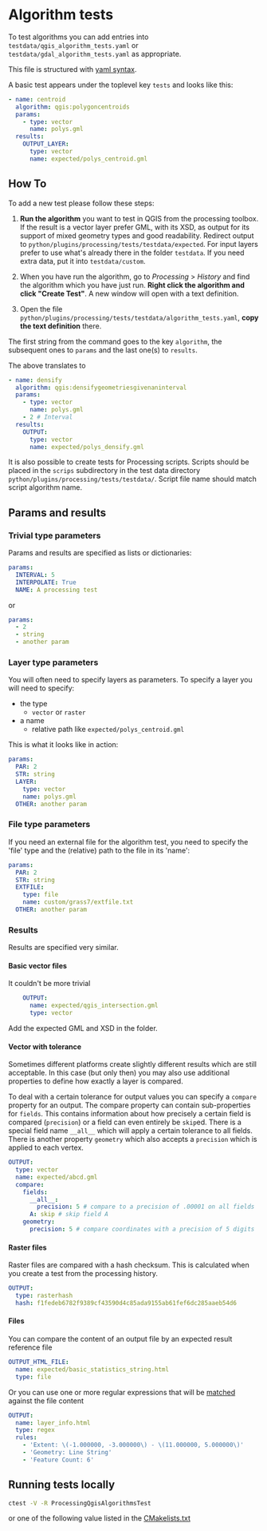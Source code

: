 Algorithm tests
===============

To test algorithms you can add entries into `testdata/qgis_algorithm_tests.yaml` or `testdata/gdal_algorithm_tests.yaml` as appropriate.

This file is structured with [yaml syntax](http://www.yaml.org/start.html).

A basic test appears under the toplevel key `tests` and looks like this:

```yaml
- name: centroid
  algorithm: qgis:polygoncentroids
  params:
    - type: vector
      name: polys.gml
  results:
    OUTPUT_LAYER:
      type: vector
      name: expected/polys_centroid.gml
```

How To
------

To add a new test please follow these steps:

 1. **Run the algorithm** you want to test in QGIS from the processing toolbox. If the
result is a vector layer prefer GML, with its XSD, as output for its support of mixed
geometry types and good readability. Redirect output to
`python/plugins/processing/tests/testdata/expected`. For input layers prefer to use what's already there in the folder `testdata`. If you need extra data, put it into `testdata/custom`.

 2. When you have run the algorithm, go to *Processing* > *History* and find the
algorithm which you have just run. **Right click the algorithm and click "Create Test"**.
A new window will open with a text definition.

 3. Open the file `python/plugins/processing/tests/testdata/algorithm_tests.yaml`,
**copy the text definition** there.

The first string from the command goes to the key `algorithm`, the subsequent
ones to `params` and the last one(s) to `results`.

The above translates to

```yaml
- name: densify
  algorithm: qgis:densifygeometriesgivenaninterval
  params:
    - type: vector
      name: polys.gml
    - 2 # Interval
  results:
    OUTPUT:
      type: vector
      name: expected/polys_densify.gml
```

It is also possible to create tests for Processing scripts. Scripts
should be placed in the `scrips` subdirectory in the test data directory
`python/plugins/processing/tests/testdata/`. Script file name
should match script algorithm name.

Params and results
------------------

### Trivial type parameters

Params and results are specified as lists or dictionaries:

```yaml
params:
  INTERVAL: 5
  INTERPOLATE: True
  NAME: A processing test
```

or

```yaml
params:
  - 2
  - string
  - another param
```

### Layer type parameters

You will often need to specify layers as parameters. To specify a layer you will need to specify:

 * the type
   * `vector` or `raster`
 * a name
   * relative path like `expected/polys_centroid.gml`

This is what it looks like in action:

```yaml
params:
  PAR: 2
  STR: string
  LAYER:
    type: vector
    name: polys.gml
  OTHER: another param
```

### File type parameters

If you need an external file for the algorithm test, you need to specify the 'file' type and the (relative) path to the file in its 'name':

```yaml
params:
  PAR: 2
  STR: string
  EXTFILE:
    type: file
    name: custom/grass7/extfile.txt
  OTHER: another param
```

### Results

Results are specified very similar.

#### Basic vector files

It couldn't be more trivial

```yaml
    OUTPUT:
      name: expected/qgis_intersection.gml
      type: vector
```

Add the expected GML and XSD in the folder.

#### Vector with tolerance

Sometimes different platforms create slightly different results which are
still acceptable. In this case (but only then) you may also use additional
properties to define how exactly a layer is compared.

To deal with a certain tolerance for output values you can specify a
`compare` property for an output. The compare property can contain sub-properties
for `fields`. This contains information about how precisely a certain field is
compared (`precision`) or a field can even entirely be `skip`ed. There is a special
field name `__all__` which will apply a certain tolerance to all fields.
There is another property `geometry`  which also accepts a `precision` which is
applied to each vertex.

```yaml
OUTPUT:
  type: vector
  name: expected/abcd.gml
  compare:
    fields:
      __all__:
        precision: 5 # compare to a precision of .00001 on all fields
      A: skip # skip field A
    geometry:
      precision: 5 # compare coordinates with a precision of 5 digits
```

#### Raster files

Raster files are compared with a hash checksum. This is calculated when you create
a test from the processing history.

```yaml
OUTPUT:
  type: rasterhash
  hash: f1fedeb6782f9389cf43590d4c85ada9155ab61fef6dc285aaeb54d6
```

#### Files

You can compare the content of an output file by an expected result reference file

```yaml
OUTPUT_HTML_FILE:
  name: expected/basic_statistics_string.html
  type: file
```

Or you can use one or more regular expressions that will be [matched](https://docs.python.org/2/library/re.html#re.search) against the file
content

```yaml
OUTPUT:
  name: layer_info.html
  type: regex
  rules:
    - 'Extent: \(-1.000000, -3.000000\) - \(11.000000, 5.000000\)'
    - 'Geometry: Line String'
    - 'Feature Count: 6'
```

Running tests locally
------------------
```bash
ctest -V -R ProcessingQgisAlgorithmsTest
```
or one of the following value listed in the [CMakelists.txt](https://github.com/qgis/QGIS/blob/master/python/plugins/processing/tests/CMakeLists.txt)
